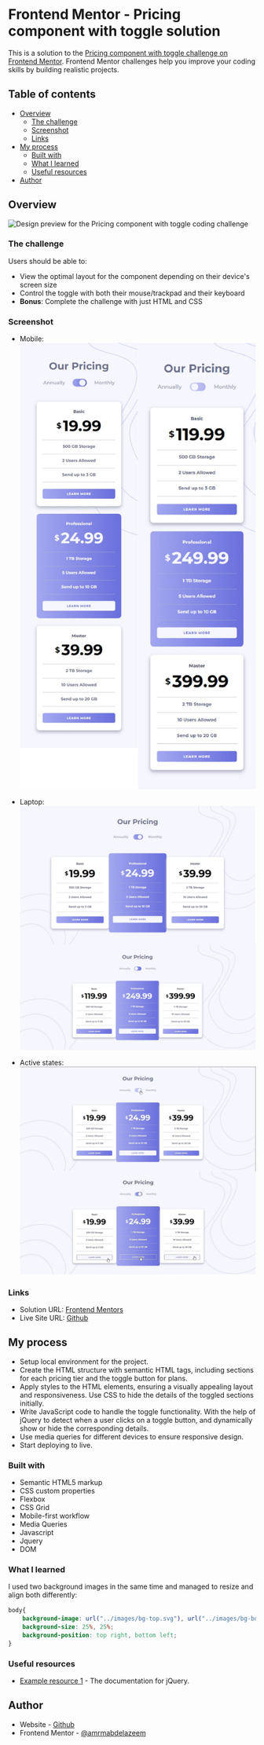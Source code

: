 # Frontend Mentor - Pricing component with toggle solution

This is a solution to the [Pricing component with toggle challenge on Frontend Mentor](https://www.frontendmentor.io/challenges/pricing-component-with-toggle-8vPwRMIC). Frontend Mentor challenges help you improve your coding skills by building realistic projects. 

## Table of contents

- [Overview](#overview)
  - [The challenge](#the-challenge)
  - [Screenshot](#screenshot)
  - [Links](#links)
- [My process](#my-process)
  - [Built with](#built-with)
  - [What I learned](#what-i-learned)
  - [Useful resources](#useful-resources)
- [Author](#author)



## Overview

![Design preview for the Pricing component with toggle coding challenge](./design/desktop-preview.jpg)

### The challenge

Users should be able to:

- View the optimal layout for the component depending on their device's screen size
- Control the toggle with both their mouse/trackpad and their keyboard
- **Bonus**: Complete the challenge with just HTML and CSS

### Screenshot

- Mobile:
![mobile](screenshots/mobile.jpg)

- Laptop:
![laptop](screenshots/Laptop.jpg)

- Active states:
![active-states](screenshots/active-states.jpg)

### Links

- Solution URL: [Frontend Mentors](https://your-solution-url.com)
- Live Site URL: [Github](https://amrmabdelazeem.github.io/pricing-component-with-toggle/)

## My process
- Setup local environment for the project.
- Create the HTML structure with semantic HTML tags, including sections for each pricing tier and the toggle button for plans.
- Apply styles to the HTML elements, ensuring a visually appealing layout and responsiveness. Use CSS to hide the details of the toggled sections initially.
- Write JavaScript code to handle the toggle functionality. With the help of jQuery to detect when a user clicks on a toggle button, and dynamically show or hide the corresponding details.
- Use media queries for different devices to ensure responsive design.
- Start deploying to live.


### Built with

- Semantic HTML5 markup
- CSS custom properties
- Flexbox
- CSS Grid
- Mobile-first workflow
- Media Queries
- Javascript
- Jquery
- DOM


### What I learned

I used two background images in the same time and managed to resize and align both differently:

```css
body{
    background-image: url("../images/bg-top.svg"), url("../images/bg-bottom.svg");
    background-size: 25%, 25%;
    background-position: top right, bottom left;
}
```

### Useful resources

- [Example resource 1](https://api.jquery.com/) - The documentation for jQuery.

## Author

- Website - [Github](https://github.com/amrmabdelazeem)
- Frontend Mentor - [@amrmabdelazeem](https://www.frontendmentor.io/profile/amrmabdelazeem)